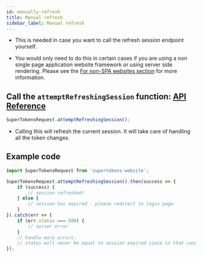 ```yaml
---
id: manually-refresh
title: Manual refresh
sidebar_label: Manual refresh
---
```


- This is needed in case you want to call the refresh session endpoint yourself.

- You would only need to do this in certain cases if you are using a non single page application website framework or using server side rendering. Please see the [For non-SPA websites section](non-spa) for more information.

## Call the ```attemptRefreshingSession``` function: [API Reference](api-reference#attemptrefreshingsession)
```js
SuperTokensRequest.attemptRefreshingSession();
```
- Calling this will refresh the current session. It will take care of handling all the token changes.

<div class="divider"></div>

## Example code
```js
import SuperTokensRequest from 'supertokens-website';

SuperTokensRequest.attemptRefreshingSession().then(success => {
    if (success) {
        // session refreshed!
    } else {
        // session has expired - please redirect to login page.
    }
}).catch(err => {
    if (err.status === 500) {
        // server error
    }
    // handle more errors.
    // status will never be equal to session expired since in that case, this function will return false.
});
```